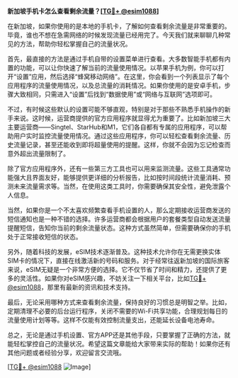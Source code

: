 **新加坡手机卡怎么查看剩余流量？[[TG💪+ @esim1088](https://t.me/s/esim1088)]**

在新加坡，如果你使用的是本地的手机卡，了解如何查看剩余流量是非常重要的。毕竟，谁也不想在急需网络的时候发现流量已经用完了。今天我们就来聊聊几种常见的方法，帮助你轻松掌握自己的流量状况。

首先，最直接的方法是通过手机自带的设置菜单进行查看。大多数智能手机都有内置的功能，可以让你快速了解当前的流量使用情况。以苹果手机为例，你可以打开“设置”应用，然后选择“蜂窝移动网络”。在这里，你会看到一个列表显示了每个应用程序的流量使用情况，以及总流量的消耗情况。如果你使用的是安卓手机，步骤大致相同，只需进入“设置”后找到“数据使用”或“网络与互联网”选项即可。

不过，有时候这些默认的设置可能不够直观，特别是对于那些不熟悉手机操作的新手来说。这时候，运营商提供的官方应用程序就显得尤为重要了。比如新加坡三大主要运营商——Singtel、StarHub和M1，它们各自都有专属的应用程序，可以帮助用户实时监控流量使用情况。通过这些应用程序，你可以轻松查看剩余流量、历史流量记录，甚至还能收到即将超量使用的提醒。这样，你就不会因为忘记检查而意外超出流量限制了。

除了官方应用程序外，还有一些第三方工具也可以用来监测流量。这些工具通常功能强大且界面友好，能够提供更详细的分析报告，比如按时间段统计流量消耗、预测未来流量需求等。当然，在使用这类工具时，你需要确保其安全性，避免泄露个人信息。

当然，如果你是一个不太喜欢频繁查看手机设置的人，那么定期接收运营商发送的短信通知也是一种不错的选择。许多运营商都会根据用户的套餐类型自动发送流量提醒短信，告知你当前的剩余流量状态。这种方式虽然简单，但需要确保你的手机处于正常接收短信的状态。

另外，随着科技的发展，eSIM技术逐渐普及。这种技术允许你在无需更换实体SIM卡的情况下，直接在线激活新的号码和服务。对于经常往返新加坡的国际旅客来说，eSIM无疑是一个非常方便的选择。它不仅节省了时间和精力，还提供了更多的灵活性。如果你对eSIM感兴趣，不妨关注一下相关平台，比如[TG💪+ @esim1088](https://t.me/s/esim1088)，那里有最新的资讯和技术支持。

最后，无论采用哪种方式来查看剩余流量，保持良好的习惯总是明智之举。比如，定期清理不必要的后台运行程序，关闭不需要的Wi-Fi共享功能，合理规划每日的流量使用计划等等。这样不仅能有效控制流量支出，还能延长设备电池寿命。

总之，无论是通过手机设置、官方APP还是其他手段，只要掌握了正确的方法，就能轻松掌控自己的流量状况。希望这篇文章能给大家带来实际的帮助！如果你还有其他问题或者经验分享，欢迎留言交流哦。

[[TG💪+ @esim1088](https://t.me/s/esim1088) ![Image](https://i.postimg.cc/4NQfJmqS/Snipaste-2025-05-13-00-14-12.png)]